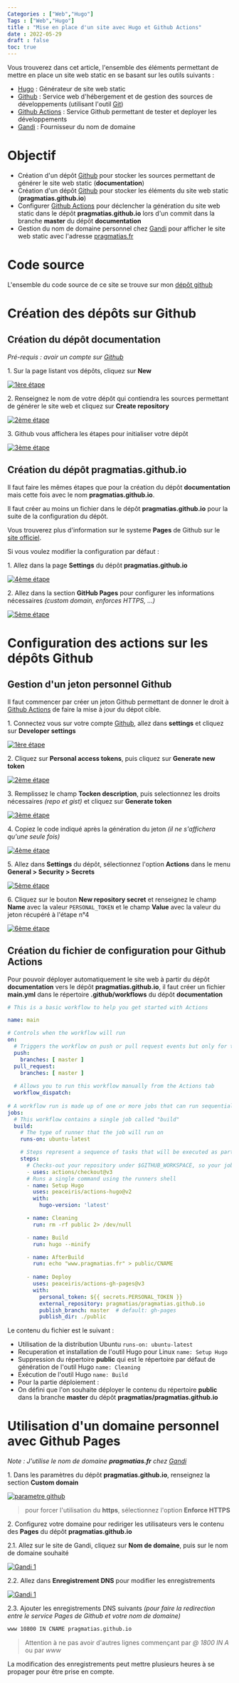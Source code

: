 ```yaml
---
Categories : ["Web","Hugo"]
Tags : ["Web","Hugo"]
title : "Mise en place d'un site avec Hugo et Github Actions"
date : 2022-05-29
draft : false
toc: true
---
```


Vous trouverez dans cet article, l'ensemble des éléments permettant de mettre en place un site web static en se basant sur les outils suivants :

- [Hugo](https://gohugo.io) : Générateur de site web static
- [Github](https://github.com) : Service web d'hébergement et de gestion des sources de développements (utilisant l'outil [Git](https://en.wikipedia.org/wiki/Git)) 
- [Github Actions](https://github.com/features/actions) : Service Github permettant de tester et deployer les développements
- [Gandi](https://www.gandi.net) : Fournisseur du nom de domaine

 <!--more-->

# Objectif

- Création d'un dépôt [Github](https://github.com) pour stocker les sources permettant de générer le site web static (**documentation**)
- Création d'un dépôt [Github](https://github.com) pour stocker les éléments du site web static (**pragmatias.github.io**)
- Configurer [Github Actions](https://github.com/features/actions) pour déclencher la génération du site web static dans le dépôt **pragmatias.github.io** lors d'un commit dans la branche **master** du dépôt **documentation**
- Gestion du nom de domaine personnel chez [Gandi](https://www.gandi.net/fr) pour afficher le site web static avec l'adresse [pragmatias.fr](https://pragmatias.fr)


# Code source

L'ensemble du code source de ce site se trouve sur mon [dépôt github](https://github.com/pragmatias/documentation)


# Création des dépôts sur Github

## Création du dépôt documentation
*Pré-requis : avoir un compte sur [Github](https://github.com)*

1\. Sur la page listant vos dépôts, cliquez sur **New** 

[![1ère étape](/blog/web/20190429_create_repository_step1.png)](/blog/web/20190429_create_repository_step1.png)

2\. Renseignez le nom de votre dépôt qui contiendra les sources permettant de générer le site web et cliquez sur **Create repository**

[![2ème étape](/blog/web/20190429_create_repository_step2.png)](/blog/web/20190429_create_repository_step2.png)

3\. Github vous affichera les étapes pour initialiser votre dépôt

[![3ème étape](/blog/web/20190429_create_repository_step3.png)](/blog/web/20190429_create_repository_step3.png)

## Création du dépôt pragmatias.github.io

Il faut faire les mêmes étapes que pour la création du dépôt **documentation** mais cette fois avec le nom **pragmatias.github.io**.

Il faut créer au moins un fichier dans le dépôt **pragmatias.github.io** pour la suite de la configuration du dépôt.

Vous trouverez plus d'information sur le systeme **Pages** de Github sur le [site officiel](https://pages.github.com).

Si vous voulez modifier la configuration par défaut :

1\. Allez dans la page **Settings** du dépôt **pragmatias.github.io**

[![4ème étape](/blog/web/20190429_create_repository_step4.png)](/blog/web/20190429_create_repository_step4.png)

2\. Allez dans la section **GitHub Pages** pour configurer les informations nécessaires *(custom domain, enforces HTTPS, ...)*

[![5ème étape](/blog/web/20220530_create_repository_step5.png.png)](/blog/web/20220530_create_repository_step5.png.png)



# Configuration des actions sur les dépôts Github

## Gestion d'un jeton personnel Github
Il faut commencer par créer un jeton Github permettant de donner le droit à [Github Actions](https://github.com/features/actions) de faire la mise à jour du dépot cible.

1\. Connectez vous sur votre compte [Github](https://github.com), allez dans **settings** et cliquez sur **Developer settings**

[![1ère étape](/blog/web/20190429_github_token_step1.png)](/blog/web/20190429_github_token_step1.png)

2\. Cliquez sur **Personal access tokens**, puis cliquez sur **Generate new token**

[![2ème étape](/blog/web/20190429_github_token_step2.png)](/blog/web/20190429_github_token_step2.png)

3\. Remplissez le champ **Tocken description**, puis selectionnez les droits nécessaires *(repo et gist)* et cliquez sur **Generate token**

[![3ème étape](/blog/web/20190429_github_token_step3.png)](/blog/web/20190429_github_token_step3.png)


4\. Copiez le code indiqué après la génération du jeton *(il ne s'affichera qu'une seule fois)*

[![4ème étape](/blog/web/20190429_github_token_step4.png)](/blog/web/20190429_github_token_step4.png)

5\. Allez dans **Settings** du dépôt, sélectionnez l'option **Actions** dans le menu **General > Security > Secrets** 

[![5ème étape](/blog/web/20220530_github_documentation_personal_token.png)](/blog/web/20220530_github_documentation_personal_token.png)

6\. Cliquez sur le bouton  **New repository secret** et renseignez le champ **Name** avec la valeur `PERSONAL_TOKEN` et le champ **Value** avec la valeur du jeton récupéré à l'étape n°4

[![6ème étape](/blog/web/20220530_github_documentation_personal_token_add.png)](/blog/web/20220530_github_documentation_personal_token_add.png)

## Création du fichier de configuration pour Github Actions

Pour pouvoir déployer automatiquement le site web à partir du dépôt **documentation** vers le dépôt **pragmatias.github.io**, il faut créer un fichier **main.yml** dans le répertoire **.github/workflows** du dépôt **documentation**

```yaml
# This is a basic workflow to help you get started with Actions

name: main

# Controls when the workflow will run
on:
  # Triggers the workflow on push or pull request events but only for the master branch
  push:
    branches: [ master ]
  pull_request:
    branches: [ master ]
  
  # Allows you to run this workflow manually from the Actions tab
  workflow_dispatch:
  
# A workflow run is made up of one or more jobs that can run sequentially or in parallel
jobs:
  # This workflow contains a single job called "build"
  build:
    # The type of runner that the job will run on
    runs-on: ubuntu-latest

    # Steps represent a sequence of tasks that will be executed as part of the job
    steps:
      # Checks-out your repository under $GITHUB_WORKSPACE, so your job can access it
      - uses: actions/checkout@v3
      # Runs a single command using the runners shell
      - name: Setup Hugo
        uses: peaceiris/actions-hugo@v2
        with:
          hugo-version: 'latest'

      - name: Cleaning
        run: rm -rf public 2> /dev/null

      - name: Build
        run: hugo --minify

      - name: AfterBuild
        run: echo "www.pragmatias.fr" > public/CNAME
 
      - name: Deploy
        uses: peaceiris/actions-gh-pages@v3
        with:
          personal_token: ${{ secrets.PERSONAL_TOKEN }}
          external_repository: pragmatias/pragmatias.github.io
          publish_branch: master  # default: gh-pages
          publish_dir: ./public

``` 

Le contenu du fichier est le suivant :

- Utilisation de la distribution Ubuntu `runs-on: ubuntu-latest`
- Recuperation et installation de l'outil Hugo pour Linux `name: Setup Hugo`
- Suppression du répertoire **public** qui est le répertoire par défaut de génération de l'outil Hugo `name: Cleaning`
- Exécution de l'outil Hugo `name: Build`
- Pour la partie déploiement :
 - On défini que l'on souhaite déployer le contenu du répertoire **public**  dans la branche **master** du dépôt **pragmatias/pragmatias.github.io**
 


# Utilisation d'un domaine personnel avec Github Pages

*Note : J'utilise le nom de domaine* ***pragmatias.fr*** *chez [Gandi](https://www.gandi.net)*

1\. Dans les paramètres du dépôt **pragmatias.github.io**, renseignez la section **Custom domain**

[![parametre github](/blog/web/20220530_create_repository_step5.png.png)](/blog/web/20220530_create_repository_step5.png.png)

> pour forcer l'utilisation du **https**, sélectionnez l'option **Enforce HTTPS**

2\. Configurez votre domaine pour rediriger les utilisateurs vers le contenu des **Pages** du dépôt **pragmatias.github.io**

2\.1\. Allez sur le site de Gandi, cliquez sur **Nom de domaine**, puis sur le nom de domaine souhaité

[![Gandi 1](/blog/web/20190429_pages_github_domaine_gandi_p1.png)](/blog/web/20190429_pages_github_domaine_gandi_p1.png)


2\.2\. Allez dans **Enregistrement DNS** pour modifier les enregistrements

[![Gandi 1](/blog/web/20190429_pages_github_domaine_gandi_p2.png)](/blog/web/20190429_pages_github_domaine_gandi_p2.png)

2\.3\. Ajouter les enregistrements DNS suivants *(pour faire la redirection entre le service Pages de Github et votre nom de domaine)*

```makefile
www 10800 IN CNAME pragmatias.github.io
```

> Attention à ne pas avoir d'autres lignes commençant par *@ 1800 IN A* ou par *www*

La modification des enregistrements peut mettre plusieurs heures à se propager pour être prise en compte.



